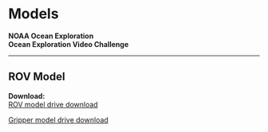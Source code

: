 ﻿# Models

**NOAA Ocean Exploration**  
**Ocean Exploration Video Challenge**

---

## **ROV Model**

**Download:**  
[ROV model drive download](drive.google.com/file/d/1CSuDAXggwamgUQ0F3YDBGZ4MGBTvEjoI/view?usp=sharing)  

[Gripper model drive download](drive.google.com/file/d/1I8YvQWp7bbg3L94b0wb-usT_5LE429A_/view?usp=sharing)

